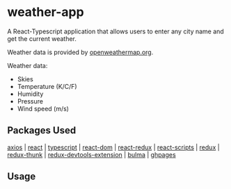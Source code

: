 # weather-app

A React-Typescript application that allows users to enter any city name and get the current weather.
  
Weather data is provided by [openweathermap.org](https://openweathermap.org/).
  
Weather data:
- Skies
- Temperature (K/C/F)
- Humidity
- Pressure
- Wind speed (m/s)
  
## Packages Used
[axios](https://axios-http.com/docs/intro) |
[react](https://reactjs.org/docs/getting-started.html) |
[typescript](https://www.typescriptlang.org/) |
[react-dom](https://reactjs.org/docs/getting-started.html) |
[react-redux](https://react-redux.js.org/introduction) |
[react-scripts](https://react-scripts.netlify.com/docs/getting-started) |
[redux](https://redux.js.org/introduction) |
[redux-thunk](https://redux.js.org/docs/introduction#using-thunk) |
[redux-devtools-extension](https://chrome.google.com/webstore/detail/redux-devtools/lmhkpmbekcpmknklioeibfkpmmfibljd?hl=en) |
[bulma](https://bulma.io/) |
[ghpages](https://pages.github.com/)

## Usage